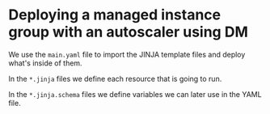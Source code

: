 # Deploying a managed instance group with an autoscaler using DM

We use the `main.yaml` file to import the JINJA template files and deploy what's inside of them.

In the `*.jinja` files we define each resource that is going to run.

In the `*.jinja.schema` files we define variables we can later use in the YAML file.
